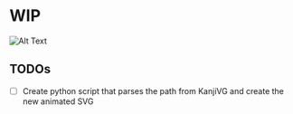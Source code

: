 # WIP

![Alt Text](https://github.com/Sach97/kanjivg-animation/blob/master/2018-05-12-21-18-30.gif)

## TODOs
- [ ] Create python script that parses the path from KanjiVG and create the new animated SVG
